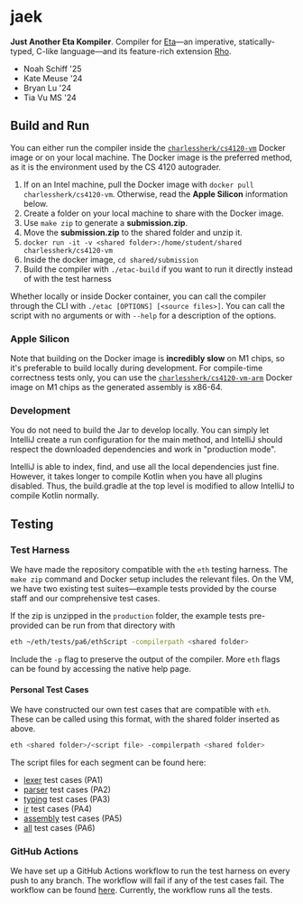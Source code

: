 # jaek 

**Just Another Eta Kompiler**. Compiler for [Eta](https://www.cs.cornell.edu/courses/cs4120/2023sp/project/language.pdf)—an imperative, statically-typed, C-like language—and its feature-rich extension [Rho](https://www.cs.cornell.edu/courses/cs4120/2023sp/project/rlang.pdf).

- Noah Schiff '25
- Kate Meuse '24
- Bryan Lu '24
- Tia Vu MS '24

## Build and Run

You can either run the compiler inside the [`charlessherk/cs4120-vm`](https://hub.docker.com/r/charlessherk/cs4120-vm) Docker image or on your local machine.
The Docker image is the preferred method, as it is the environment used by the CS 4120 autograder.

1. If on an Intel machine, pull the Docker image with `docker pull charlessherk/cs4120-vm`. Otherwise, read the **Apple Silicon** information below.
1. Create a folder on your local machine to share with the Docker image.
1. Use `make zip` to generate a **submission.zip**.
1. Move the **submission.zip** to the shared folder and unzip it.
1. `docker run -it -v <shared folder>:/home/student/shared charlessherk/cs4120-vm`
1. Inside the docker image, `cd shared/submission`
1. Build the compiler with `./etac-build` if you want to run it directly instead of with the test harness

Whether locally or inside Docker container, you can call the compiler through the CLI with `./etac [OPTIONS] [<source files>]`.
You can call the script with no arguments or with `--help` for a description of the options.

### Apple Silicon

Note that building on the Docker image is **incredibly slow** on M1 chips, so it's preferable to build locally during development.
For compile-time correctness tests only, you can use the [`charlessherk/cs4120-vm-arm`](https://hub.docker.com/r/charlessherk/cs4120-vm-arm) Docker image on M1 chips as the generated assembly is x86-64.

### Development
You do not need to build the Jar to develop locally. You can simply let IntelliJ create a run configuration for the main method, and IntelliJ should respect the downloaded dependencies and work in "production mode".

IntelliJ is able to index, find, and use all the local dependencies just fine. However, it takes longer to compile Kotlin when you have all plugins disabled. Thus, the build.gradle at the top level is modified to allow IntelliJ to compile Kotlin normally.

## Testing
### Test Harness
We have made the repository compatible with the `eth` testing harness. The `make zip` command and Docker setup includes the relevant files.
On the VM, we have two existing test suites—example tests provided by the course staff and our comprehensive test cases.

If the zip is unzipped in the `production` folder, the example tests pre-provided can be run from that directory with 
```bash
eth ~/eth/tests/pa6/ethScript -compilerpath <shared folder>
```
Include the `-p` flag to preserve the output of the compiler.
More `eth` flags can be found by accessing the native help page.
#### Personal Test Cases
We have constructed our own test cases that are compatible with `eth`.
These can be called using this format, with the shared folder inserted as above.

```bash
eth <shared folder>/<script file> -compilerpath <shared folder>
```
The script files for each segment can be found here:
- [lexer](src/tests/lexer/errorScript) test cases (PA1)
- [parser](src/tests/parser/parseScript) test cases (PA2)
- [typing](src/tests/typing/ethScript) test cases (PA3)
- [ir](src/tests/ir/ethScript) test cases (PA4)
- [assembly](src/tests/assembly/ethScript) test cases (PA5)
- [all](src/tests/ethScript) test cases (PA6)

### GitHub Actions
We have set up a GitHub Actions workflow to run the test harness on every push to any branch. The workflow will fail if any of the test cases fail. The workflow can be found [here](.github/workflows/eth.yml). Currently, the workflow runs all the tests.